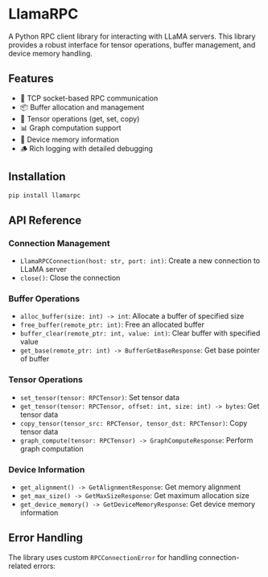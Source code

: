 # LlamaRPC

A Python RPC client library for interacting with LLaMA servers. This library provides a robust interface for tensor operations, buffer management, and device memory handling.

## Features

- 🔌 TCP socket-based RPC communication
- 📦 Buffer allocation and management
- 🧮 Tensor operations (get, set, copy)
- 📊 Graph computation support
- 💾 Device memory information
- 🪵 Rich logging with detailed debugging

## Installation 

```bash
pip install llamarpc
```

## API Reference

### Connection Management

- `LlamaRPCConnection(host: str, port: int)`: Create a new connection to LLaMA server
- `close()`: Close the connection

### Buffer Operations

- `alloc_buffer(size: int) -> int`: Allocate a buffer of specified size
- `free_buffer(remote_ptr: int)`: Free an allocated buffer
- `buffer_clear(remote_ptr: int, value: int)`: Clear buffer with specified value
- `get_base(remote_ptr: int) -> BufferGetBaseResponse`: Get base pointer of buffer

### Tensor Operations

- `set_tensor(tensor: RPCTensor)`: Set tensor data
- `get_tensor(tensor: RPCTensor, offset: int, size: int) -> bytes`: Get tensor data
- `copy_tensor(tensor_src: RPCTensor, tensor_dst: RPCTensor)`: Copy tensor data
- `graph_compute(tensor: RPCTensor) -> GraphComputeResponse`: Perform graph computation

### Device Information

- `get_alignment() -> GetAlignmentResponse`: Get memory alignment
- `get_max_size() -> GetMaxSizeResponse`: Get maximum allocation size
- `get_device_memory() -> GetDeviceMemoryResponse`: Get device memory information

## Error Handling

The library uses custom `RPCConnectionError` for handling connection-related errors: